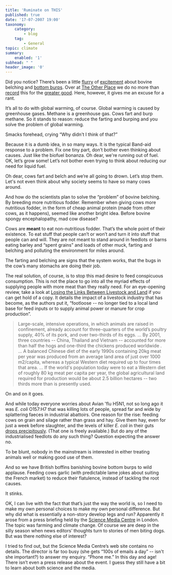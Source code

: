 ```yaml
---
title: 'Ruminate on THIS'
published: true
date: '17-07-2007 19:00'
taxonomy:
    category:
        - blog
    tag:
        - General
topic: climate
summary:
    enabled: '1'
subhead: " "
header_image: '0'
---
```


Did you notice? There’s been a little [flurry](https://www.reuters.com/article/scienceNews/idUSL0989530020070709) of [excitement](https://www.spiegel.de/international/zeitgeist/blame-bovine-belching-changing-cows-diet-could-cut-emissions-a-493611.html) about bovine belching and [bottom burps](http://news.bbc.co.uk/2/hi/uk_news/wales/mid_/6288012.stm). Over at [The Other Place](https://agro.biodiver.se/) we do no more than [record](https://agro.biodiver.se/2007/07/cows-get-relief/) this for the [greater good](https://agro.biodiver.se/2007/07/more-on-bovine-belching/). Here, however, it gives me an excuse for a rant.

It’s all to do with global warming, of course. Global warming is caused by greenhouse gases. Methane is a greenhouse gas. Cows fart and burp methane. So it stands to reason: reduce the farting and burping and you solve the problem of global warming.

Smacks forehead, crying “Why didn't I think of that?”

Because it is a dumb idea, in so many ways. It is the typical Band-aid response to a problem. Fix one tiny part, don’t bother even thinking about causes. Just like the biofuel bonanza. Oh dear, we're running out of fuel. OK, let’s grow some! Let’s not bother even trying to think about reducing our need for liquid fuel.

Oh dear, cows fart and belch and we’re all going to drown. Let’s stop them. Let's not even think about why society seems to have so many cows around.

And how do the scientists plan to solve the “problem” of bovine belching. By breeding more nutritious fodder. Remember when giving cows more nutritious fodder, in the form of cheap animal protein (made from other cows, as it happens), seemed like another bright idea. Before bovine spongy encephalopathy, mad cow disease?

Cows are **meant** to eat non-nutritious fodder. That’s the whole point of their existence. To eat stuff that people can’t or won’t and turn it into stuff that people can and will. They are not meant to stand around in feedlots or barns eating barley and “spent grains” and loads of other muck, farting and belching and polluting the environment for miles around.

The farting and belching are signs that the system works, that the bugs in the cow’s many stomachs are doing their job.

The real solution, of course, is to stop this mad desire to feed conspicuous consumption. This is not the place to go into all the myriad effects of supplying people with more meat than they really need. For an eye-opening review, take a look at [Losing the Links Between Livestock and Land](https://www.science.org/doi/full/10.1126/science.1117856) if you can get hold of a copy. It details the impact of a livestock industry that has become, as the authors put it, “footloose -- no longer tied to a local land base for feed inputs or to supply animal power or manure for crop production”.

> Large-scale, intensive operations, in which animals are raised in confinement, already account for three-quarters of the world’s poultry supply, 40% of its pork, and over two-thirds of its eggs. ... By 2001, three countries -- China, Thailand and Vietnam -- accounted for more than half the hogs and one-third the chickens produced worldwide . ... A balanced Chinese diet of the early 1990s containing 20kg meat per year was produced from an average land area of just over 1000 m2/capita, whereas a typical Western diet required up to four times that area. ... If the world's population today were to eat a Western diet of roughly 80 kg meat per capita per year, the global agricultural land required for production would be about 2.5 billion hectares -- two thirds more than is presently used.

On and on it goes.

And while today everyone worries about Avian 'flu H5N1, not so long ago it was _E. coli_ O157:H7 that was killing lots of people, spread far and wide by splattering faeces in industrial abattoirs. One reason for the rise: feeding cows on grain and silage rather than grass and hay. Give them hay, even for just a week before slaughter, and the levels of killer _E. coli_ in their guts [drops precipitously](https://www.journalofdairyscience.org/article/S0022-0302(00)74950-2/fulltext). (That one is freely available.) But do any of the industrialised feedlots do any such thing? Question expecting the answer no.

To be blunt, nobody in the mainstream is interested in either treating animals well or making good use of them.

And so we have British boffins banishing bovine bottom burps to wild applause. Feeding cows garlic (with predictable lame jokes about suiting the French market) to reduce their flatulence, instead of tackling the root causes.

It stinks.

OK, I can live with the fact that that’s just the way the world is, so I need to make my own personal choices to make my own personal difference. But why did what is essentially a non-story develop legs and run? Apparently it arose from a press briefing held by the [Science Media Centre](https://www.sciencemediacentre.org/) in London. The topic was farming and climate change. Of course we are deep in the silly season when news editors’ thoughts turn to stories of men biting dogs. But was there nothing else of interest?

I tried to find out, but the Science Media Centre’s web site contains no details. The director is far too busy (she gets “100s of emails a day” -- isn't she important?) to answer my enquiry. “Phone me.” In this day and age! There isn’t even a press release about the event. I guess they still have a bit to learn about both science and the media.
